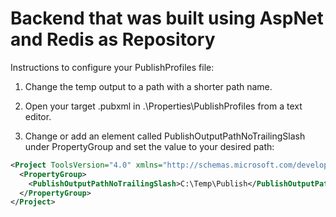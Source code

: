 # Backend that was built using AspNet and Redis as Repository

Instructions to configure your PublishProfiles file:

1. Change the temp output to a path with a shorter path name.

2. Open your target .pubxml in .\Properties\PublishProfiles from a text editor.

3. Change or add an element called PublishOutputPathNoTrailingSlash under PropertyGroup and set the value to your desired path:

```XML
<Project ToolsVersion="4.0" xmlns="http://schemas.microsoft.com/developer/msbuild/2003">
  <PropertyGroup>
    <PublishOutputPathNoTrailingSlash>C:\Temp\Publish</PublishOutputPathNoTrailingSlash>
  </PropertyGroup>
</Project>
```

